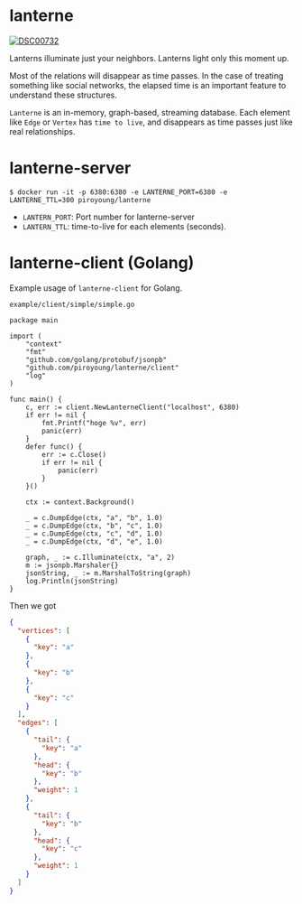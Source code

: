 # lanterne

[
![DSC00732](https://user-images.githubusercontent.com/6128022/116864177-6824e700-ac42-11eb-8475-c2d06d1761c6.jpg)
](url)

Lanterns illuminate just your neighbors. Lanterns light only this moment up.

Most of the relations will disappear as time passes. In the case of treating something like social networks, the elapsed
time is an important feature to understand these structures.

`Lanterne` is an in-memory, graph-based, streaming database. Each element like `Edge` or `Vertex` has `time to live`,
and disappears as time passes just like real relationships.

# lanterne-server

```
$ docker run -it -p 6380:6380 -e LANTERNE_PORT=6380 -e LANTERNE_TTL=300 piroyoung/lanterne
```

* `LANTERN_PORT`: Port number for lanterne-server
* `LANTERN_TTL`: time-to-live for each elements (seconds).

# lanterne-client (Golang)

Example usage of `lanterne-client` for Golang.

`example/client/simple/simple.go`
```golang
package main

import (
	"context"
	"fmt"
	"github.com/golang/protobuf/jsonpb"
	"github.com/piroyoung/lanterne/client"
	"log"
)

func main() {
	c, err := client.NewLanterneClient("localhost", 6380)
	if err != nil {
		fmt.Printf("hoge %v", err)
		panic(err)
	}
	defer func() {
		err := c.Close()
		if err != nil {
			panic(err)
		}
	}()

	ctx := context.Background()

	_ = c.DumpEdge(ctx, "a", "b", 1.0)
	_ = c.DumpEdge(ctx, "b", "c", 1.0)
	_ = c.DumpEdge(ctx, "c", "d", 1.0)
	_ = c.DumpEdge(ctx, "d", "e", 1.0)

	graph, _ := c.Illuminate(ctx, "a", 2)
	m := jsonpb.Marshaler{}
	jsonString, _ := m.MarshalToString(graph)
	log.Println(jsonString)
}

```

Then we got

```json
{
  "vertices": [
    {
      "key": "a"
    },
    {
      "key": "b"
    },
    {
      "key": "c"
    }
  ],
  "edges": [
    {
      "tail": {
        "key": "a"
      },
      "head": {
        "key": "b"
      },
      "weight": 1
    },
    {
      "tail": {
        "key": "b"
      },
      "head": {
        "key": "c"
      },
      "weight": 1
    }
  ]
}
```